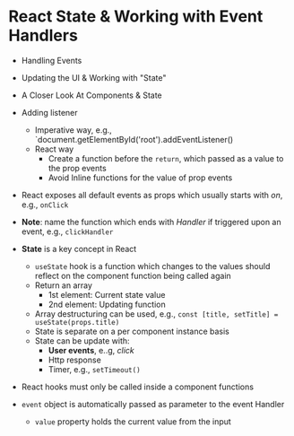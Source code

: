 # React State  & Working with Event Handlers

- Handling Events
- Updating the UI & Working with "State"
- A Closer Look At Components & State

- Adding listener
  - Imperative way, e.g., `document.getElementById('root').addEventListener()
  - React way
    - Create a function before the `return`, which passed as a value to the prop events
    - Avoid Inline functions for the value of prop events
- React exposes all default events as props which usually starts with _on_, e.g., `onClick`
- **Note**: name the function which ends with _Handler_ if triggered upon an event, e.g., `clickHandler`
- **State** is a key concept in React
  - `useState` hook is a function which changes to the values should reflect on the component function being called again
  - Return an array
    - 1st element: Current state value
    - 2nd element: Updating function
  - Array destructuring can be used, e.g., `const [title, setTitle] = useState(props.title)`
  - State is separate on a per component instance basis
  - State can be update with:
    - **User events**, e..g, _click_
    - Http response
    - Timer, e.g., `setTimeout()`
- React hooks must only be called inside a component functions
- `event` object is automatically passed as parameter to the event Handler
  - `value` property holds the current value from the input
